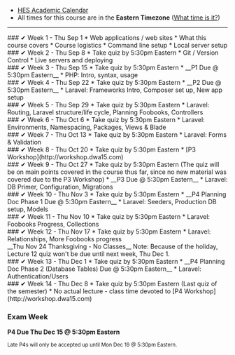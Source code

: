+ [HES Academic Calendar](https://www.extension.harvard.edu/academic-calendar)
+ All times for this course are in the __Eastern Timezone__ ([What time is it?](/time.php))

---

<div class='complete' markdown='1'>
### &#10004; Week 1 - Thu Sep 1
* Web applications / web sites
* What this course covers
* Course logistics
* Command line setup
* Local server setup
</div>

<div class='complete' markdown='1'>
### &#10004; Week 2 - Thu Sep 8
* Take quiz by 5:30pm Eastern
* Git / Version Control
* Live servers and deploying
</div>

<div class='complete' markdown='1'>
### &#10004; Week 3 - Thu Sep 15
* Take quiz by 5:30pm Eastern
*  __P1 Due @ 5:30pm Eastern__
* PHP: Intro, syntax, usage
</div>

<div class='complete' markdown='1'>
### &#10004; Week 4 - Thu Sep 22
* Take quiz by 5:30pm Eastern
* __P2 Due @ 5:30pm Eastern__
* Laravel: Frameworks Intro, Composer set up, New app setup
</div>

<div class='complete' markdown='1'>
### &#10004; Week 5 - Thu Sep 29
* Take quiz by 5:30pm Eastern
* Laravel: Routing, Laravel structure/life cycle, Planning Foobooks, Controllers
</div>

<div class='complete' markdown='1'>
### &#10004; Week 6 - Thu Oct 6
* Take quiz by 5:30pm Eastern
* Laravel: Environments, Namespacing, Packages, Views & Blade
</div>

<div class='complete' markdown='1'>
### &#10004; Week 7 - Thu Oct 13
* Take quiz by 5:30pm Eastern
* Laravel: Forms & Validation
</div>

<div class='complete' markdown='1'>
### &#10004; Week 8 - Thu Oct 20
* Take quiz by 5:30pm Eastern
* [P3 Workshop](http://workshop.dwa15.com)
</div>

<div class='complete' markdown='1'>
### &#10004; Week 9 - Thu Oct 27
* Take quiz by 5:30pm Eastern (The quiz will be on main points covered in the course thus far, since no new material was covered due to the P3 Workshop)
* __P3 Due @ 5:30pm Eastern__
* Laravel: DB Primer, Configuration, Migrations
</div>

<div class='complete' markdown='1'>
### &#10004; Week 10 - Thu Nov 3
* Take quiz by 5:30pm Eastern
* __P4 Planning Doc Phase 1 Due @ 5:30pm Eastern__
* Laravel: Seeders, Production DB setup, Models
</div>

<div class='complete' markdown='1'>
### &#10004; Week 11 - Thu Nov 10
* Take quiz by 5:30pm Eastern
* Laravel: Foobooks Progress, Collections
</div>

<div class='complete' markdown='1'>
### &#10004; Week 12 - Thu Nov 17
* Take quiz by 5:30pm Eastern
* Laravel: Relationships, More Foobooks progress
</div>

<div class='complete' markdown='1'>
__Thu Nov 24 Thanksgiving - No Classes__
Note: Because of the holiday, Lecture 12 quiz won't be due until next week, Thu Dec 1.
</div>

<div class='complete' markdown='1'>
### &#10004; Week 13 - Thu Dec 1
* Take quiz by 5:30pm Eastern
* __P4 Planning Doc Phase 2 (Database Tables) Due @ 5:30pm Eastern__
* Laravel: Authentication/Users
</div>

<div class='complete' markdown='1'>
### &#10004; Week 14 - Thu Dec 8
* Take quiz by 5:30pm Eastern (Last quiz of the semester)
* No actual lecture - class time devoted to [P4 Workshop](http://workshop.dwa15.com)
</div>

### Exam Week

__P4 Due Thu Dec 15 @ 5:30pm Eastern__

<small>Late P4s will only be accepted up until Mon Dec 19 @ 5:30pm Eastern. </small>
